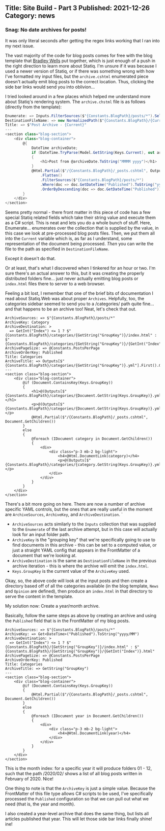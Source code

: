 ﻿Title: Site Build - Part 3
Published: 2021-12-26
Category: news
---
### Snag: No date archives for posts!
It was only literal seconds after getting the regex links working that I ran into my next issue.

The vast majority of the code for blog posts comes for free with the blog template that [Bradley Wells](https://wellsb.com/csharp/author/wellsb/) put together, which is just enough of a push in the right direction to learn more about Statiq.  I'm unsure if it was because I used a newer version of Statiq, or if there was something wrong with how I've formatted my input files, but the `archive.cshtml` enumerated piece doesn't actually emit blog posts to the correct location.  Thus, clicking the side bar links would send you into oblivion...

I tried looked around in a few places which helped me understand more about Statiq's rendering system.  The `archive.chstml` file is as follows (directly from the template):
```cs
Enumerate: => Inputs.FilterSources($"{Constants.BlogPath}/posts/*").Select(x => x.GetDateTime("Published").ToString("yyyy/MM")).Distinct()
DestinationFileName: => new NormalizedPath($"{Constants.BlogPath}/{Current}/index.html")
Title: => $"Post Archive - {Current}"
---
<section class="blog-section">
    <div class="blog-container">
        @{
            DateTime archiveDate;
            if (DateTime.TryParse(Model.GetString(Keys.Current), out archiveDate))
            {
                <h1>Post from @archiveDate.ToString("MMMM yyyy")</h1>
            }            
            @Html.Partial($"/{Constants.BlogPath}/_posts.cshtml", Outputs[nameof(Content)]
                .Flatten()
                .FilterSources($"{Constants.BlogPath}/posts/*")
                .Where(doc => doc.GetDateTime("Published").ToString("yyyy/MM").Equals(Model.GetString(Keys.Current)))
                .OrderByDescending(doc => doc.GetDateTime("Published")))            
        }
    </div>
</section>
```

Seems pretty normal - there front matter in this piece of code has a few special Statiq related fields which take their string value and execute them as a C# script.  This is neat and lets you do a whole bunch of stuff.  Here, Enumerate... enumerates over the collection that is supplied by the value, in this case we look at pre-processed blog posts files.  Then, we put them all into the `Current` variable which is, as far as I understand, some representation of the document being processed.  _Then_ you can write the file to the path as specified in `DestinationFileName`.

Except it doesn't do that.

Or at least, that's what I discovered when I tinkered for an hour or two.  I'm sure there's an actual answer to this, but it was creating the properly distributed folders fine... just never actually emitting blog posts or `index.html` files there to server to a web browser.

Feeling a bit lost, I remember that one of the brief bits of documentation I read about Statiq.Web was about proper `Archives`.  Helpfully, too, the categories sidebar seemed to send you to a /categories/ path quite fine... and that happens to be an archive too!  Neat, let's check that out.

```
ArchiveSources: => $"{Constants.BlogPath}/posts/*"
ArchiveKey: Category
ArchiveDestination: >
  => GetInt("Index") <= 1 ? $"{Constants.BlogPath}/categories/{GetString("GroupKey")}/index.html" : $"{Constants.BlogPath}/categories/{GetString("GroupKey")}/{GetInt("Index")}.html"
ArchivePageSize: => @Constants.PostsPerPage
ArchiveOrderKey: Published
Title: Categories
ArchiveTitle: => Outputs[$"{Constants.BlogPath}/categories/{GetString("GroupKey")}.yml"].First().GetString("Title")
---
<section class="blog-section">
    <div class="blog-container">
        @if (Document.ContainsKey(Keys.GroupKey))
        {
            <h1>@(Outputs[$"{Constants.BlogPath}/categories/{Document.GetString(Keys.GroupKey)}.yml"].First().GetString("Title"))</h1>
            <p>@(Outputs[$"{Constants.BlogPath}/categories/{Document.GetString(Keys.GroupKey)}.yml"].First().GetString("Description"))</p>
            @Html.Partial($"/{Constants.BlogPath}/_posts.cshtml", Document.GetChildren())
        }
        else
        {
            @foreach (IDocument category in Document.GetChildren())
            {
                <div>
                    <div class="p-3 mb-2 bg-light">
                        <h4>@Html.DocumentLink(category)</h4>
                        <p>@(Outputs[$"{Constants.BlogPath}/categories/{category.GetString(Keys.GroupKey)}.yml"].First().GetString("Description"))</p>
                    </div>
                </div>
            }
        }
    </div>
</section>
```
There's a bit more going on here.  There are now a number of archive specific YAML controls, but the ones that are really useful in the moment are `ArchiveSources`, `ArchiveKey`, and `ArchiveDestination`.  `
* `ArchiveSources` acts similarly to the `Inputs` collection that was supplied to the `Enumerate` of the last archive attempt, but in this case will actually look for an input folder path.
*   `ArchiveKey` is the "grouping key" that we're specifically going to use to find documents in this archive - this can be set to a computed value, or just a straight YAML config that appears in the FrontMatter of a document that we're looking at.
* `ArchiveDestination` is the same as `DestinationFileName` in the previous archive iteration - this is where the archive will emit the `index.html`.
* `Keys.GroupKey` is the current value of the `ArchiveKey` used.

Okay, so, the above code will look at the input posts and then create a directory based off of all the categories available (in the blog template, `News` and `Opinion` are defined), then produce an `index.html` in that directory to serve the content in the template.

My solution now:  Create a year/month archive.

Basically, follow the same steps as above by creating an archive and using the `Published` field that is in the FrontMatter of my blog posts. 
```
ArchiveSources: => $"{Constants.BlogPath}/posts/*"
ArchiveKey: => Get<DateTime>("Published").ToString("yyyy/MM")
ArchiveDestination: >
  => GetInt("Index") <= 1 ? $"{Constants.BlogPath}/{GetString("GroupKey")}/index.html" : $"{Constants.BlogPath}/{GetString("GroupKey")}/{GetInt("Index")}.html"
ArchivePageSize: => @Constants.PostsPerPage
ArchiveOrderKey: Published
Title: Categories
ArchiveTitle: => GetString("GroupKey")
---
<section class="blog-section">
    <div class="blog-container">
        @if (Document.ContainsKey(Keys.GroupKey))
        {
            @Html.Partial($"/{Constants.BlogPath}/_posts.cshtml", Document.GetChildren())
        }
        else
        {
            @foreach (IDocument year in Document.GetChildren())
            {
                <div>
                    <div class="p-3 mb-2 bg-light">
                        <h4>@Html.DocumentLink(year)</h4>
                    </div>
                </div>
            }
        }
    </div>
</section>
```
This is the month index: for a specific year it will produce folders 01 - 12, such that the path /2020/02/ shows a list of all  blog posts written in February of 2020.  Nice!

One thing to note is that the `ArchiveKey` is just a simple value.  Because the FrontMatter of this file type allows C# scripts to be used, I've specifically processed the `Published` configuration so that we can pull out what we need (that is, the year and month).

I also created a year-level archive that does the same thing, but lists all articles published that year.  This will let those side bar links finally shine!
ine!